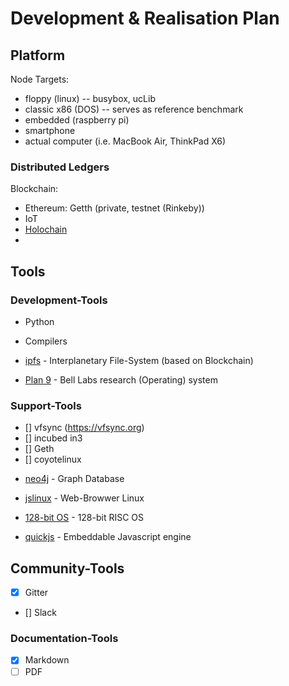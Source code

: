 # Development & Realisation Plan

## Platform
Node Targets:
- floppy (linux) -- busybox, ucLib
- classic x86 (DOS) -- serves as reference benchmark
- embedded (raspberry pi)
- smartphone
- actual computer (i.e. MacBook Air, ThinkPad X6)

### Distributed Ledgers
Blockchain:
- Ethereum: Getth (private, testnet (Rinkeby))
- IoT
- [Holochain](https://holo.host/whitepapers/)
- 

## Tools

### Development-Tools
* Python
* Compilers

* [ipfs](https://ipfs.io/) - Interplanetary File-System (based on Blockchain)
- [Plan 9](https://9p.io/plan9/) - Bell Labs research (Operating) system

### Support-Tools
* [] vfsync (https://vfsync.org)
* [] incubed in3
* [] Geth
* [] coyotelinux

- [neo4j]() - Graph Database

- [jslinux](https://bellard.org/jslinux/) - Web-Browwer Linux
- [128-bit OS](https://bellard.org/tinyemu/) - 128-bit RISC OS
- [quickjs](https://bellard.org/quickjs/) - Embeddable Javascript engine


## Community-Tools
* [x] Gitter
* [] Slack

### Documentation-Tools
- [x] Markdown
- [ ] PDF
